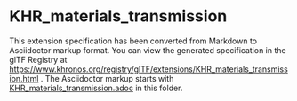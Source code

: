 <!--
Copyright 2022 The Khronos Group Inc.
SPDX-License-Identifier: LicenseRef-KhronosSpecCopyright
-->

# KHR_materials_transmission

This extension specification has been converted from Markdown to Asciidoctor markup format.
You can view the generated specification in the glTF Registry at
https://www.khronos.org/registry/glTF/extensions/KHR_materials_transmission.html .
The Asciidoctor markup starts with
[KHR_materials_transmission.adoc](KHR_materials_transmission.adoc) in this
folder.
